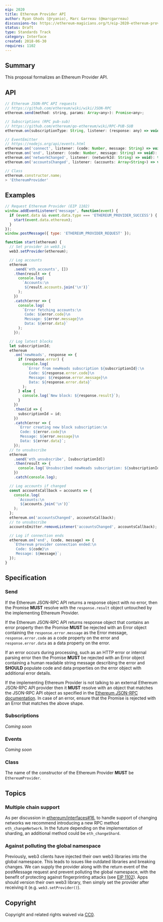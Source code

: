 ```yaml
---
eip: 2020
title: Ethereum Provider API
author: Ryan Ghods (@ryanio), Marc Garreau (@marcgarreau)
discussions-to: https://ethereum-magicians.org/t/eip-2020-ethereum-provider/640
status: Draft
type: Standards Track
category: Interface
created: 2018-06-30
requires: 1102
---
```


## Summary

This proposal formalizes an Ethereum Provider API.

## API

```js
// Ethereum JSON-RPC API requests
// https://github.com/ethereum/wiki/wiki/JSON-RPC
ethereum.send(method: string, params: Array<any>): Promise<any>;

// Subscriptions (RPC pub-sub)
// https://github.com/ethereum/go-ethereum/wiki/RPC-PUB-SUB
ethereum.on(subscriptionType: String, listener: (response: any) => void): Promise<String>;

// EventEmitter
// https://nodejs.org/api/events.html
ethereum.on('connect', listener: (code: Number, message: String) => void): this;
ethereum.on('end', listener: (code: Number, message: String) => void): this;
ethereum.on('networkChanged', listener: (networkId: String) => void): this;
ethereum.on('accountsChanged', listener: (accounts: Array<String>) => void): this;

// Class
ethereum.constructor.name;
> 'EthereumProvider'
```

## Examples

```js
// Request Ethereum Provider (EIP 1102)
window.addEventListener('message', function(event) {
  if (event.data && event.data.type === 'ETHEREUM_PROVIDER_SUCCESS') {
    start(event.data.ethereum);
  }
});
window.postMessage({ type: 'ETHEREUM_PROVIDER_REQUEST' });

function start(ethereum) {
  // Set provider in web3.js
  web3.setProvider(ethereum);

  // Log accounts
  ethereum
    .send('eth_accounts', [])
    .then(result => {
      console.log(
        `Accounts:\n
         ${result.accounts.join('\n')}`
      );
    })
    .catch(error => {
      console.log(
        `Error fetching accounts:\n
         Code: ${error.code}\n
         Message: ${error.message}\n
         Data: ${error.data}`
      );
    });

  // Log latest blocks
  let subscriptionId;
  ethereum
    .on('newHeads', response => {
      if (response.error) {
        console.log(
          `Error from newHeads subscription ${subscriptionId}:\n
           Code: ${response.error.code}\n
           Message: ${response.error.message}\n
           Data: ${response.error.data}`
        );
      } else {
        console.log(`New block: ${response.result}`);
      }
    })
    .then(id => {
      subscriptionId = id;
    })
    .catch(error => {
      `Error creating new block subscription:\n
       Code: ${error.code}\n
       Message: ${error.message}\n
       Data: ${error.data}`;
    });
  // to unsubscribe
  ethereum
    .send('eth_unsubscribe', [subscriptionId])
    .then(result => {
      console.log(`Unsubscribed newHeads subscription: ${subscriptionId}.`);
    })
    .catch(console.log);

  // Log accounts if changed
  const accountsCallback = accounts => {
    console.log(
      `Accounts:\n
       ${accounts.join('\n')}`
    );
  };
  ethereum.on('accountsChanged', accountsCallback);
  // to unsubscribe
  accountsEmitter.removeListener('accountsChanged', accountsCallback);

  // Log if connection ends
  ethereum.on('end', (code, message) => {
    `Ethereum provider connection ended:\n
     Code: ${code}\n
     Message: ${message}`;
  });
}
```

## Specification

### Send

If the Ethereum JSON-RPC API returns a response object with no error, then the Promise **MUST** resolve with the `response.result` object untouched by the implementing Ethereum Provider.

If the Ethereum JSON-RPC API returns response object that contains an error property then the Promise **MUST** be rejected with an Error object containing the `response.error.message` as the Error message, `response.error.code` as a code property on the error and `response.error.data` as a data property on the error.

If an error occurs during processing, such as an HTTP error or internal parsing error then the Promise **MUST** be rejected with an Error object containing a human readable string message describing the error and **SHOULD** populate code and data properties on the error object with additional error details.

If the implementing Ethereum Provider is not talking to an external Ethereum JSON-RPC API provider then it **MUST** resolve with an object that matches the JSON-RPC API object as specified in the [Ethereum JSON-RPC documentation](https://github.com/ethereum/wiki/wiki/JSON-RPC). In case of an error, ensure that the Promise is rejected with an Error that matches the above shape.

### Subscriptions

_Coming soon_

### Events

_Coming soon_

### Class

The name of the constructor of the Ethereum Provider **MUST** be `EthereumProvider`.

## Topics

### Multiple chain support

As per discussion in [ethereum/interfaces#16](https://github.com/ethereum/interfaces/issues/16), to handle support of changing networks we recommend introducing a new RPC method `eth_changeNetwork`. In the future depending on the implementation of sharding, an additional method could be `eth_changeShard`.

### Against polluting the global namespace

Previously, web3 clients have injected their own web3 libraries into the global namespace. This leads to issues like outdated libraries and breaking changes. We can supply the provider along with the return event of the postMessage request and prevent polluting the global namespace, with the benefit of protecting against fingerprinting attacks (see [EIP 1102](https://github.com/ethereum/EIPs/blob/master/EIPS/eip-1102.md)). Apps should version their own web3 library, then simply set the provider after receiving it (e.g. `web3.setProvider()`).

## Copyright

Copyright and related rights waived via [CC0](https://creativecommons.org/publicdomain/zero/1.0/).
